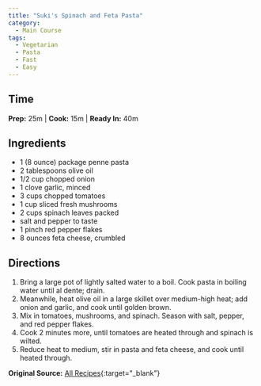 ```yaml
---
title: "Suki's Spinach and Feta Pasta"
category:
  - Main Course
tags:
  - Vegetarian
  - Pasta
  - Fast
  - Easy
---
```


## Time
**Prep:** 25m | **Cook:** 15m | **Ready In:** 40m

## Ingredients
* 1 (8 ounce) package penne pasta
* 2 tablespoons olive oil
* 1/2 cup chopped onion
* 1 clove garlic, minced
* 3 cups chopped tomatoes
* 1 cup sliced fresh mushrooms
* 2 cups spinach leaves packed
* salt and pepper to taste
* 1 pinch red pepper flakes
* 8 ounces feta cheese, crumbled

## Directions
1. Bring a large pot of lightly salted water to a boil. Cook pasta in boiling water until al dente; drain.
2. Meanwhile, heat olive oil in a large skillet over medium-high heat; add onion and garlic, and cook until golden brown. 
3. Mix in tomatoes, mushrooms, and spinach. Season with salt, pepper, and red pepper flakes. 
4. Cook 2 minutes more, until tomatoes are heated through and spinach is wilted. 
5. Reduce heat to medium, stir in pasta and feta cheese, and cook until heated through.

**Original Source:** [All Recipes](https://www.allrecipes.com/recipe/19591/sukis-spinach-and-feta-pasta/){:target="_blank"}
